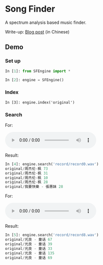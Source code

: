 # Song Finder

A spectrum analysis based music finder.

Write-up: [Blog post]() (in Chinese)

## Demo

### Set up

``` python
In [1]: from SFEngine import *

In [2]: engine = SFEngine()
```

### Index

```
In [3]: engine.index('original')
```

### Search

For:

<audio controls="controls">
  <source src="record0.wav" type="audio/wav" />
  <embed src="record0.mp3" />
</audio>

Result:

``` python
In [4]: engine.search('record/record0.wav')
original/周杰伦-枫 73
original/周杰伦-枫 31
original/周杰伦-枫 10
original/周杰伦-枫 28
original/我要快樂 - 張惠妹 28
```

For:

<audio controls="controls">
  <source src="record8.wav" type="audio/wav" />
  <embed src="record8.mp3" />
</audio>

Result:

```python
In [5]: engine.search('record/record8.wav')
original/光良 - 童话 67
original/光良 - 童话 39
original/光良 - 童话 33
original/光良 - 童话 135
original/光良 - 童话 69
```


